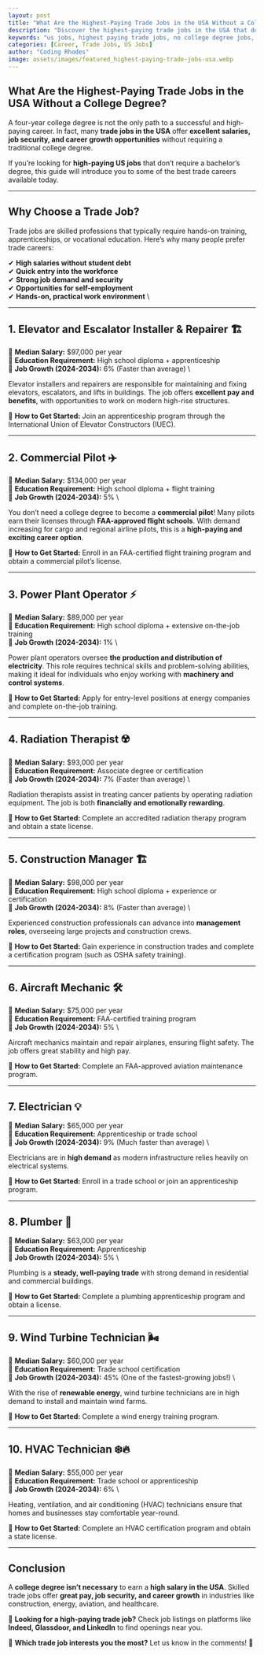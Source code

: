 ```yaml
---
layout: post
title: "What Are the Highest-Paying Trade Jobs in the USA Without a College Degree"
description: "Discover the highest-paying trade jobs in the USA that don’t require a college degree. Learn about salaries, job growth, and how to get started in these lucrative careers."
keywords: "us jobs, highest paying trade jobs, no college degree jobs, skilled trades, best paying careers USA, vocational jobs, trade careers"
categories: [Career, Trade Jobs, US Jobs]
author: "Coding Rhodes"
image: assets/images/featured_highest-paying-trade-jobs-usa.webp
---
```


## **What Are the Highest-Paying Trade Jobs in the USA Without a College Degree?**

A four-year college degree is not the only path to a successful and high-paying career. In fact, many **trade jobs in the USA** offer **excellent salaries, job security, and career growth opportunities** without requiring a traditional college degree.

If you’re looking for **high-paying US jobs** that don’t require a bachelor’s degree, this guide will introduce you to some of the best trade careers available today.

---

## **Why Choose a Trade Job?**

Trade jobs are skilled professions that typically require hands-on training, apprenticeships, or vocational education. Here’s why many people prefer trade careers:

✔ **High salaries without student debt**  \
✔ **Quick entry into the workforce**  \
✔ **Strong job demand and security**  \
✔ **Opportunities for self-employment**  \
✔ **Hands-on, practical work environment**  \

---

## **1. Elevator and Escalator Installer & Repairer** 🏗️

🔹 **Median Salary:** $97,000 per year  \
🔹 **Education Requirement:** High school diploma + apprenticeship  \
🔹 **Job Growth (2024-2034):** 6% (Faster than average)  \

Elevator installers and repairers are responsible for maintaining and fixing elevators, escalators, and lifts in buildings. The job offers **excellent pay and benefits**, with opportunities to work on modern high-rise structures.

📌 **How to Get Started:** Join an apprenticeship program through the International Union of Elevator Constructors (IUEC).

---

## **2. Commercial Pilot** ✈️

🔹 **Median Salary:** $134,000 per year  \
🔹 **Education Requirement:** High school diploma + flight training  \
🔹 **Job Growth (2024-2034):** 5%  \

You don’t need a college degree to become a **commercial pilot**! Many pilots earn their licenses through **FAA-approved flight schools**. With demand increasing for cargo and regional airline pilots, this is a **high-paying and exciting career option**.

📌 **How to Get Started:** Enroll in an FAA-certified flight training program and obtain a commercial pilot’s license.

---

## **3. Power Plant Operator** ⚡

🔹 **Median Salary:** $89,000 per year  \
🔹 **Education Requirement:** High school diploma + extensive on-the-job training  \
🔹 **Job Growth (2024-2034):** 1%  \

Power plant operators oversee **the production and distribution of electricity**. This role requires technical skills and problem-solving abilities, making it ideal for individuals who enjoy working with **machinery and control systems**.

📌 **How to Get Started:** Apply for entry-level positions at energy companies and complete on-the-job training.

---

## **4. Radiation Therapist** ☢️

🔹 **Median Salary:** $93,000 per year  \
🔹 **Education Requirement:** Associate degree or certification  \
🔹 **Job Growth (2024-2034):** 7% (Faster than average)  \

Radiation therapists assist in treating cancer patients by operating radiation equipment. The job is both **financially and emotionally rewarding**.

📌 **How to Get Started:** Complete an accredited radiation therapy program and obtain a state license.

---

## **5. Construction Manager** 🏗️

🔹 **Median Salary:** $98,000 per year  \
🔹 **Education Requirement:** High school diploma + experience or certification  \
🔹 **Job Growth (2024-2034):** 8% (Faster than average)  \

Experienced construction professionals can advance into **management roles**, overseeing large projects and construction crews.

📌 **How to Get Started:** Gain experience in construction trades and complete a certification program (such as OSHA safety training).

---

## **6. Aircraft Mechanic** 🛠️

🔹 **Median Salary:** $75,000 per year  \
🔹 **Education Requirement:** FAA-certified training program  \
🔹 **Job Growth (2024-2034):** 5%  \

Aircraft mechanics maintain and repair airplanes, ensuring flight safety. The job offers great stability and high pay.

📌 **How to Get Started:** Complete an FAA-approved aviation maintenance program.

---

## **7. Electrician** 💡

🔹 **Median Salary:** $65,000 per year  \
🔹 **Education Requirement:** Apprenticeship or trade school  \
🔹 **Job Growth (2024-2034):** 9% (Much faster than average)  \

Electricians are in **high demand** as modern infrastructure relies heavily on electrical systems.

📌 **How to Get Started:** Enroll in a trade school or join an apprenticeship program.

---

## **8. Plumber** 🚰

🔹 **Median Salary:** $63,000 per year  \
🔹 **Education Requirement:** Apprenticeship  \
🔹 **Job Growth (2024-2034):** 5%  \

Plumbing is a **steady, well-paying trade** with strong demand in residential and commercial buildings.

📌 **How to Get Started:** Complete a plumbing apprenticeship program and obtain a license.

---

## **9. Wind Turbine Technician** 🌬️

🔹 **Median Salary:** $60,000 per year  \
🔹 **Education Requirement:** Trade school certification  \
🔹 **Job Growth (2024-2034):** 45% (One of the fastest-growing jobs!)  \

With the rise of **renewable energy**, wind turbine technicians are in high demand to install and maintain wind farms.

📌 **How to Get Started:** Complete a wind energy training program.

---

## **10. HVAC Technician** ❄️🔥

🔹 **Median Salary:** $55,000 per year  \
🔹 **Education Requirement:** Trade school or apprenticeship  \
🔹 **Job Growth (2024-2034):** 6%  \

Heating, ventilation, and air conditioning (HVAC) technicians ensure that homes and businesses stay comfortable year-round.

📌 **How to Get Started:** Complete an HVAC certification program and obtain a state license.

---

## **Conclusion**

A **college degree isn’t necessary** to earn a **high salary in the USA**. Skilled trade jobs offer **great pay, job security, and career growth** in industries like construction, energy, aviation, and healthcare.

🚀 **Looking for a high-paying trade job?** Check job listings on platforms like **Indeed, Glassdoor, and LinkedIn** to find openings near you.

📢 **Which trade job interests you the most?** Let us know in the comments! 💬

